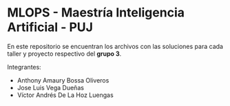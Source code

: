# MLOPS - Maestría Inteligencia Artificial - PUJ
En este repositorio se encuentran los archivos con las soluciones para cada taller y proyecto respectivo del **grupo 3**.

Integrantes:
- Anthony Amaury Bossa Oliveros
- Jose Luis Vega Dueñas
- Víctor Andrés De La Hoz Luengas